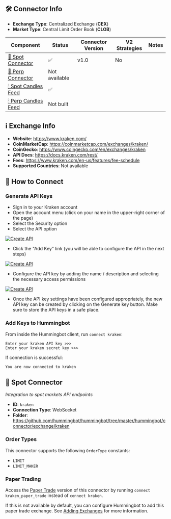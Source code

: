 ## 🛠 Connector Info

- **Exchange Type**: Centralized Exchange (**CEX**)
- **Market Type**: Central Limit Order Book (**CLOB**)

| Component | Status | Connector Version | V2 Strategies | Notes | 
| --------- | ------ | ----------------- |  ------------ | ----- |
| [🔀 Spot Connector](#spot-connector) | ✅ | v1.0 | No | |
| [🔀 Perp Connector](#perp-connector) | Not available |
| [🕯 Spot Candles Feed](#spot-candles-feed) | ✅  | 
| [🕯 Perp Candles Feed](#perp-candles-feed) | Not built  | 

## ℹ️ Exchange Info

- **Website**: <https://www.kraken.com/>
- **CoinMarketCap**: <https://coinmarketcap.com/exchanges/kraken/>
- **CoinGecko**: <https://www.coingecko.com/en/exchanges/kraken>
- **API Docs**: <https://docs.kraken.com/rest/>
- **Fees**: <https://www.kraken.com/en-us/features/fee-schedule>
- **Supported Countries**: Not available

## 🔑 How to Connect

### Generate API Keys

   - Sign in to your Kraken account
   - Open the account menu (click on your name in the upper-right corner of the page)
   - Select the Security option
   - Select the API option
        
[![Create API](kraken-api1.png)](kraken-api1.png)

   - Click the "Add Key" link (you will be able to configure the API in the next steps)

[![Create API](kraken-api2.png)](kraken-api2.png)

   - Configure the API key by adding the name / description and selecting the necessary access permissions

[![Create API](kraken-api3.png)](kraken-api3.png)

   - Once the API key settings have been configured appropriately, the new API key can be created by clicking on the Generate key button. Make sure to store the API keys in a safe place. 

### Add Keys to Hummingbot

From inside the Hummingbot client, run `connect kraken`:

```
Enter your kraken API key >>>
Enter your kraken secret key >>>
```

If connection is successful:

```
You are now connected to kraken
```


## 🔀 Spot Connector
*Integration to spot markets API endpoints*

- **ID**: `kraken`
- **Connection Type**: WebSocket
- **Folder**: <https://github.com/hummingbot/hummingbot/tree/master/hummingbot/connector/exchange/kraken>

### Order Types

This connector supports the following `OrderType` constants:

- `LIMIT`
- `LIMIT_MAKER`


### Paper Trading

Access the [Paper Trade](/global-configs/paper-trade/) version of this connector by running `connect kraken_paper_trade` instead of `connect kraken`.

If this is not available by default, you can configure Hummingbot to add this paper trade exchange. See [Adding Exchanges](/global-configs/paper-trade/#adding-exchanges) for more information.


